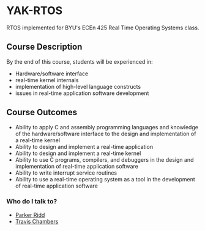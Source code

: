 # YAK-RTOS
RTOS implemented for BYU's ECEn 425 Real Time Operating Systems class.

## Course Description
By the end of this course, students will be experienced in: 
- Hardware/software interface
- real-time kernel internals
- implementation of high-level language constructs
- issues in real-time application software development

## Course Outcomes
- Ability to apply C and assembly programming languages and knowledge of the hardware/software interface to the design and implementation of a real-time kernel
- Ability to design and implement a real-time application
- Ability to design and implement a real-time kernel
- Ability to use C programs, compilers, and debuggers in the design and implementation of real-time application software
- Ability to write interrupt service routines
- Ability to use a real-time operating system as a tool in the development of real-time application software

### Who do I talk to?

* [Parker Ridd](https://github.com/eaglewyng)
* [Travis Chambers](https://github.com/tjchambers32)
